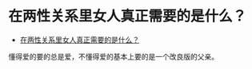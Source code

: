# 在两性关系里女人真正需要的是什么？

- [在两性关系里女人真正需要的是什么？](https://www.zhihu.com/question/389461841/answer/1893458517)


懂得爱的要的总是爱，不懂得爱的基本上要的是一个改良版的父亲。